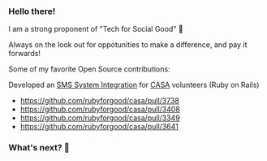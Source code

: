 ### Hello there!

I am a strong proponent of "Tech for Social Good" 🎉

Always on the look out for oppotunities to make a difference, and pay it forwards! 

Some of my favorite Open Source contributions:

Developed an [SMS System Integration](https://github.com/rubyforgood/casa/issues/1017) for [CASA](https://pgcasa.org/) volunteers  (Ruby on Rails)

- https://github.com/rubyforgood/casa/pull/3738
- https://github.com/rubyforgood/casa/pull/3408
- https://github.com/rubyforgood/casa/pull/3349
- https://github.com/rubyforgood/casa/pull/3641

### What's next? 👀



<!--
**7riumph/7riumph** is a ✨ _special_ ✨ repository because its `README.md` (this file) appears on your GitHub profile.

Here are some ideas to get you started:

- 🔭 I’m currently working on ...
- 🌱 I’m currently learning ...
- 👯 I’m looking to collaborate on ...
- 🤔 I’m looking for help with ...
- 💬 Ask me about ...
- 📫 How to reach me: ...
- 😄 Pronouns: ...
- ⚡ Fun fact: ...
-->
